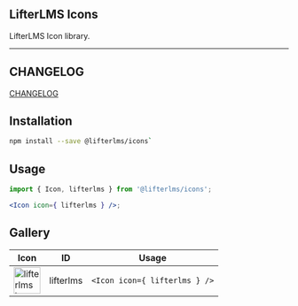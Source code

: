 LifterLMS Icons
---------------

LifterLMS Icon library.

---

## CHANGELOG

[CHANGELOG](./CHANGELOG.md)


## Installation

```bash
npm install --save @lifterlms/icons`
```


## Usage

```jsx
import { Icon, lifterlms } from '@lifterlms/icons';

<Icon icon={ lifterlms } />;
```


## Gallery

<!-- START TOKEN(Autogenerated Icon Gallery) -->

<table><thead><tr><th>Icon</th><th>ID</th><th>Usage</th></tr></thead><tbody><tr><td><img alt="lifterlms icon" height="48" src="url( &quot;data:image/svg+xml,%3Csvg%20xmlns%3D%22http%3A%2F%2Fwww.w3.org%2F2000%2Fsvg%22%20viewBox%3D%220%200%2085%2085%22%20style%3D%22fill-rule%3Aevenodd%3Bclip-rule%3Aevenodd%3Bstroke-linejoin%3Around%3Bstroke-miterlimit%3A1.41421%22%20width%3D%2248%22%20height%3D%2248%22%20role%3D%22img%22%20aria-hidden%3D%22true%22%20focusable%3D%22false%22%3E%3Cg%20id%3D%22lifterlms-icon%22%3E%3Cpath%20d%3D%22M29.061%2C50.631l-2.258%2C-1.29l-6.066%2C10.452c-5.483%2C-7.613%20-6.58%2C-17.873%20-2.322%2C-26.712l0.064%2C-0.065c0.258%2C-0.581%200.581%2C-1.097%200.839%2C-1.613c4.323%2C-7.485%2011.873%2C-12.067%2019.873%2C-12.905c1.42%2C-1.935%202.969%2C-3.614%204.711%2C-5.226c-11.421%2C-0.645%20-22.843%2C5.032%20-28.972%2C15.615c-7.872%2C13.679%20-4.258%2C30.841%207.872%2C40.263l6.065%2C-18.003c0.065%2C-0.128%200.13%2C-0.323%200.194%2C-0.516m36.908%2C-16.712c3.227%2C7.421%203.033%2C16.195%20-1.291%2C23.681c-0.257%2C0.516%20-0.58%2C1.031%20-0.903%2C1.548l-0.064%2C0.066c-5.549%2C8.129%20-14.97%2C12.323%20-24.326%2C11.355l6.066%2C-10.453l-2.259%2C-1.291c-0.129%2C0.13%20-0.258%2C0.259%20-0.387%2C0.389l-12.518%2C14.259c14.196%2C5.808%2030.907%2C0.323%2038.779%2C-13.357c6.13%2C-10.581%205.356%2C-23.293%20-0.967%2C-32.842c-0.517%2C2.257%20-1.162%2C4.516%20-2.13%2C6.645%22%3E%3C%2Fpath%3E%3Cpath%20d%3D%22M44.999%2C50.243c-1.614%2C2.13%20-4.194%2C3.228%20-6.968%2C3.485c-0.839%2C0.065%20-1.614%2C-0.387%20-2.001%2C-1.161c-1.162%2C-2.517%20-1.548%2C-5.291%20-0.451%2C-7.743l-12.648%2C-7.291c-0.838%2C-0.516%20-1.225%2C-1.356%20-0.967%2C-2.258c0.193%2C-0.904%200.967%2C-1.55%201.871%2C-1.55l12.84%2C-0.451c0.968%2C-3.936%202.581%2C-7.678%204.904%2C-11.163c3.678%2C-5.484%208.904%2C-9.549%2015.034%2C-12.001c1.485%2C-0.581%202.968%2C-1.096%204.453%2C-1.484c1.096%2C-0.258%202.193%2C0.388%202.451%2C1.421c0.452%2C1.482%200.775%2C3.031%201.033%2C4.579c0.903%2C6.582%20-0.065%2C13.163%20-2.903%2C19.099c-1.807%2C3.743%20-4.324%2C6.97%20-7.228%2C9.808l6.001%2C11.292c0.452%2C0.839%200.323%2C1.807%20-0.387%2C2.452c-0.645%2C0.645%20-1.614%2C0.71%20-2.387%2C0.258l-12.647%2C-7.292Zm9.549%2C-27.035c1.936%2C1.162%202.581%2C3.614%201.485%2C5.549c-1.098%2C1.936%20-3.613%2C2.582%20-5.55%2C1.485c-1.935%2C-1.098%20-2.58%2C-3.614%20-1.484%2C-5.55c1.162%2C-1.935%203.614%2C-2.581%205.549%2C-1.484%22%3E%3C%2Fpath%3E%3Cpath%20d%3D%22M26.093%2C72.118l13.679%2C-15.551c-0.516%2C0.065%20-1.032%2C0.129%20-1.549%2C0.194c-2.064%2C0.129%20-4%2C-0.968%20-4.902%2C-2.903c-0.259%2C-0.452%20-0.453%2C-0.904%20-0.646%2C-1.42l-6.582%2C19.68Z%22%3E%3C%2Fpath%3E%3C%2Fg%3E%3C%2Fsvg%3E&quot; )" width="48"></td><td>lifterlms</td><td><code>&lt;Icon icon={ lifterlms } /&gt;</code></td></tr></tbody></table>

<!-- END TOKEN(Autogenerated Icon Gallery) -->
